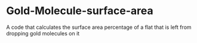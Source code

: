# Gold-Molecule-surface-area
A code that calculates the surface area percentage of a flat that is left from dropping gold molecules on it 
